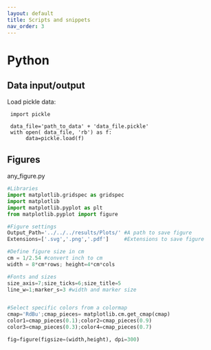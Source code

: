 ```yaml
---
layout: default
title: Scripts and snippets
nav_order: 3
---
```


# Python

## Data input/output

Load pickle data:

     import pickle
     
     data_file='path_to_data' + 'data_file.pickle'
     with open( data_file, 'rb') as f:
     	  data=pickle.load(f)


## Figures

any_figure.py


```python
#Libraries
import matplotlib.gridspec as gridspec
import matplotlib
import matplotlib.pyplot as plt
from matplotlib.pyplot import figure

#Figure settings
Output_Path='../../../results/Plots/' #A path to save figure
Extensions=['.svg','.png','.pdf']     #Extensions to save figure

#Define figure size in cm
cm = 1/2.54 #convert inch to cm
width = 8*cm*rows; height=4*cm*cols 

#Fonts and sizes 
size_axis=7;size_ticks=6;size_title=5
line_w=1;marker_s=3 #width and marker size


#Select specific colors from a colormap
cmap='RdBu';cmap_pieces= matplotlib.cm.get_cmap(cmap)
color1=cmap_pieces(0.1);color2=cmap_pieces(0.9)
color3=cmap_pieces(0.3);color4=cmap_pieces(0.7)

fig=figure(figsize=(width,height), dpi=300)
```